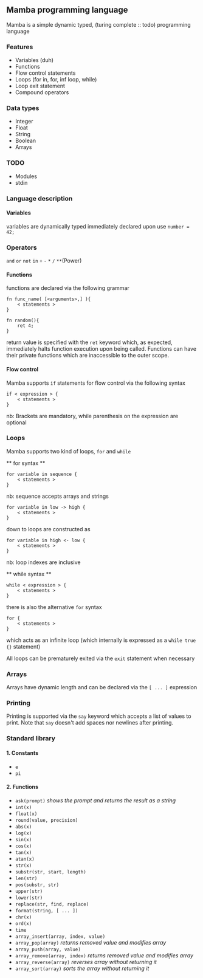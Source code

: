 ## Mamba programming language
Mamba is a simple dynamic typed, (turing complete :: todo) programming language

### Features ###
* Variables (duh)
* Functions
* Flow control statements
* Loops (for in, for, inf loop, while)
* Loop exit statement
* Compound operators

### Data types ###
* Integer
* Float
* String
* Boolean
* Arrays

### TODO ###
* Modules
* stdin


### Language description ###

#### Variables ####

variables are dynamically typed immediately declared upon use `number = 42;`

### Operators ###

`and` `or` `not` `in` `+` `-` `*` `/` `**`(Power) 

#### Functions ####

functions are declared via the following grammar

    fn func_name( [<arguments>,] ){
        < statements >
    }

    fn random(){
        ret 4;
    }

return value is specified with the `ret` keyword which, as expected, immediately halts function execution upon being called. Functions can have their private functions which are inaccessible to the outer scope.

#### Flow control ####

Mamba supports `if` statements for flow control via the following syntax

    if < expression > {
        < statements >
    }

nb: Brackets are mandatory, while parenthesis on the expression are optional


### Loops ###

Mamba supports two kind of loops, `for` and `while`

** for syntax **

    for variable in sequence {
        < statements >
    }

nb: sequence accepts arrays and strings

    for variable in low -> high {
        < statements >
    }
    
down to loops are constructed as

    for variable in high <- low {
        < statements >
    }

nb: loop indexes are inclusive

** while syntax **

    while < expression > {
        < statements >
    }

there is also the alternative `for` syntax

    for {
        < statements >
    }

which acts as an infinite loop (which internally is expressed as a `while true {}` statement)

All loops can be prematurely exited via the `exit` statement when necessary


### Arrays ###

Arrays have dynamic length and can be declared via the  `[ ... ]` expression


### Printing ###

Printing is supported via the `say` keyword which accepts a list of values to print. Note that `say` doesn't
add spaces nor newlines after printing.


### Standard library ###

#### 1. Constants ###

* `e`
* `pi`

#### 2. Functions

* `ask(prompt)` *shows the prompt and returns the result as a string*
* `int(x)` 
* `float(x)`
* `round(value, precision)`
* `abs(x)`
* `log(x)`
* `sin(x)`
* `cos(x)`
* `tan(x)`
* `atan(x)`
* `str(x)`
* `substr(str, start, length)`
* `len(str)`
* `pos(substr, str)`
* `upper(str)`
* `lower(str)`
* `replace(str, find, replace)`
* `format(string, [ ... ])`
* `chr(x)`
* `ord(x)`
* `time`
* `array_insert(array, index, value)`
* `array_pop(array)` *returns removed value and modifies array*
* `array_push(array, value)`
* `array_remove(array, index)` *returns removed value and modifies array*
* `array_reverse(array)` *reverses array without returning it*
* `array_sort(array)` *sorts the array without returning it*
